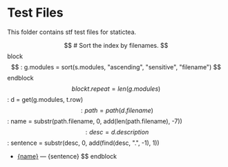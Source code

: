 # Test Files

This folder contains stf test files for statictea.

$$ # Sort the index by filenames.
$$ block
$$ : g.modules = sort(s.modules, "ascending", "sensitive", "filename")
$$ endblock
$$ block t.repeat = len(g.modules)
$$ : d = get(g.modules, t.row)
$$ : path = path(d.filename)
$$ : name = substr(path.filename, 0, add(len(path.filename), -7))
$$ : desc = d.description
$$ : sentence = substr(desc, 0, add(find(desc, ".", -1), 1))
* [{name}](../testfiles/{path.filename}) &mdash; {sentence}
$$ endblock

